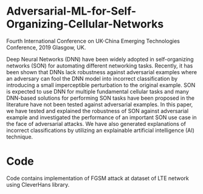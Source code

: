 # Adversarial-ML-for-Self-Organizing-Cellular-Networks
Fourth International Conference on UK-China Emerging Technologies Conference, 2019 Glasgow, UK.

Deep Neural Networks (DNN) have been widely adopted in self-organizing networks (SON) for automating different networking tasks. Recently, it has been shown that DNNs lack robustness against adversarial examples where an adversary can fool the DNN model into incorrect classification by introducing a small imperceptible perturbation to the original example. SON is expected to use DNN for multiple fundamental cellular tasks and many DNN-based solutions for performing SON tasks have been proposed in the literature have not been tested against adversarial examples. In this paper, we have tested and explained the robustness of SON against adversarial example and investigated the performance of an important SON use case in the face of adversarial attacks. We have also generated explanations of incorrect classifications by utilizing an explainable artificial intelligence (AI) technique.

# Code
Code contains implementation of FGSM attack at dataset of LTE network using CleverHans library. 
